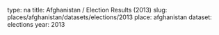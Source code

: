 type: na
title: Afghanistan / Election Results (2013)
slug: places/afghanistan/datasets/elections/2013
place: afghanistan
dataset: elections
year: 2013
